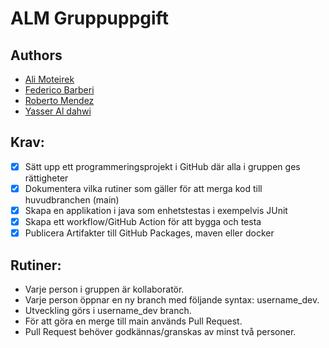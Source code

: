 # ALM Gruppuppgift

## Authors

- [Ali Moteirek](https://github.com/AliAMoteirek)
- [Federico Barberi](https://github.com/F3f0)
- [Roberto Mendez](https://github.com/robmndz)
- [Yasser Al dahwi](https://github.com/YasserAldahwi)

## Krav:
* [x] Sätt upp ett programmeringsprojekt i GitHub där alla i gruppen ges rättigheter
* [x] Dokumentera vilka rutiner som gäller för att merga kod till huvudbranchen (main)
* [x] Skapa en applikation i java som enhetstestas i exempelvis JUnit
* [x] Skapa ett workflow/GitHub Action för att bygga och testa
* [x] Publicera Artifakter till GitHub Packages, maven eller docker

## Rutiner:
* Varje person i gruppen är kollaboratör.
* Varje person öppnar en ny branch  med följande syntax: username_dev.
* Utveckling görs i username_dev branch.
* För att göra en merge till main används Pull Request.
* Pull Request behöver godkännas/granskas av minst två personer.
